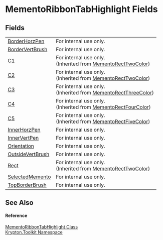 # MementoRibbonTabHighlight Fields




## Fields
<table>
<tr>
<td><a href="195044c3-189b-f74e-ce7f-af7b6e5256ba.md">BorderHorzPen</a></td>
<td>For internal use only.</td></tr>
<tr>
<td><a href="b5238304-0cb3-eed9-0abb-05ecc999645f.md">BorderVertBrush</a></td>
<td>For internal use only.</td></tr>
<tr>
<td><a href="54a68739-36c3-359d-50d9-62edfae5511b.md">C1</a></td>
<td>For internal use only.<br />(Inherited from <a href="06176e26-a515-98f8-dcf2-9eea1cdf808b.md">MementoRectTwoColor</a>)</td></tr>
<tr>
<td><a href="b9413bca-0d4d-9123-fc09-26ebea8d9584.md">C2</a></td>
<td>For internal use only.<br />(Inherited from <a href="06176e26-a515-98f8-dcf2-9eea1cdf808b.md">MementoRectTwoColor</a>)</td></tr>
<tr>
<td><a href="ef1c56c0-75aa-6e44-6132-b755036b51dc.md">C3</a></td>
<td>For internal use only.<br />(Inherited from <a href="8d4ecaa6-48d1-cf68-c0c6-c38a1b6ff5b9.md">MementoRectThreeColor</a>)</td></tr>
<tr>
<td><a href="666a60bc-268b-481c-cd61-04655334dfe4.md">C4</a></td>
<td>For internal use only.<br />(Inherited from <a href="0f49b1b3-0f26-901b-7966-9832449a708c.md">MementoRectFourColor</a>)</td></tr>
<tr>
<td><a href="705a23f6-21b0-d756-9df0-983b5f9cbc76.md">C5</a></td>
<td>For internal use only.<br />(Inherited from <a href="8852e594-ee9c-ca3e-504c-5139d3e1f54d.md">MementoRectFiveColor</a>)</td></tr>
<tr>
<td><a href="6b289b3c-175c-d991-e06f-b5efc6aee965.md">InnerHorzPen</a></td>
<td>For internal use only.</td></tr>
<tr>
<td><a href="fd7f5236-1085-87ba-5f9a-cc5180ca46ef.md">InnerVertPen</a></td>
<td>For internal use only.</td></tr>
<tr>
<td><a href="ba7ed31f-c8ae-66e2-98ea-1734a3477eda.md">Orientation</a></td>
<td>For internal use only.</td></tr>
<tr>
<td><a href="31a63ae1-e54f-98a2-4c6a-3b2175a218d1.md">OutsideVertBrush</a></td>
<td>For internal use only.</td></tr>
<tr>
<td><a href="ddfa9d94-a85a-f639-1904-c975fa381fa3.md">Rect</a></td>
<td>For internal use only.<br />(Inherited from <a href="06176e26-a515-98f8-dcf2-9eea1cdf808b.md">MementoRectTwoColor</a>)</td></tr>
<tr>
<td><a href="3f2f88e1-5759-422f-1526-eeb2eeb38f0a.md">SelectedMemento</a></td>
<td>For internal use only.</td></tr>
<tr>
<td><a href="4aef2328-54e5-40e4-e6f0-80d9f5e8d2ce.md">TopBorderBrush</a></td>
<td>For internal use only.</td></tr>
</table>

## See Also


#### Reference
<a href="194377f9-2ebb-62be-80c6-6fd449fe6395.md">MementoRibbonTabHighlight Class</a>  
<a href="79d2eac2-21f4-54ff-7552-b20c33c30600.md">Krypton.Toolkit Namespace</a>  
